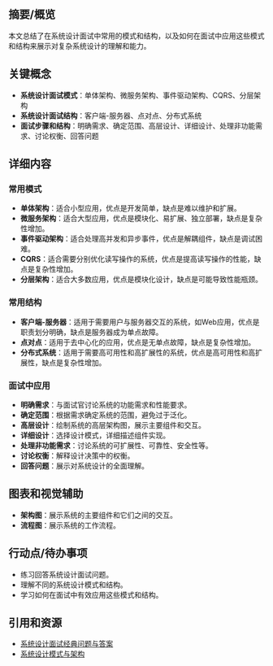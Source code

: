 
## 摘要/概览
本文总结了在系统设计面试中常用的模式和结构，以及如何在面试中应用这些模式和结构来展示对复杂系统设计的理解和能力。

## 关键概念
- **系统设计面试模式**：单体架构、微服务架构、事件驱动架构、CQRS、分层架构
- **系统设计面试结构**：客户端-服务器、点对点、分布式系统
- **面试步骤和结构**：明确需求、确定范围、高层设计、详细设计、处理非功能需求、讨论权衡、回答问题

## 详细内容
### 常用模式
- **单体架构**：适合小型应用，优点是开发简单，缺点是难以维护和扩展。
- **微服务架构**：适合大型应用，优点是模块化、易扩展、独立部署，缺点是复杂性增加。
- **事件驱动架构**：适合处理高并发和异步事件，优点是解耦组件，缺点是调试困难。
- **CQRS**：适合需要分别优化读写操作的系统，优点是提高读写操作的性能，缺点是复杂性增加。
- **分层架构**：适合大多数应用，优点是模块化设计，缺点是可能导致性能瓶颈。

### 常用结构
- **客户端-服务器**：适用于需要用户与服务器交互的系统，如Web应用，优点是职责划分明确，缺点是服务器成为单点故障。
- **点对点**：适用于去中心化的应用，优点是无单点故障，缺点是复杂性增加。
- **分布式系统**：适用于需要高可用性和高扩展性的系统，优点是高可用性和高扩展性，缺点是复杂性增加。

### 面试中应用
- **明确需求**：与面试官讨论系统的功能需求和性能要求。
- **确定范围**：根据需求确定系统的范围，避免过于泛化。
- **高层设计**：绘制系统的高层架构图，展示主要组件和交互。
- **详细设计**：选择设计模式，详细描述组件实现。
- **处理非功能需求**：讨论系统的可扩展性、可靠性、安全性等。
- **讨论权衡**：解释设计决策中的权衡。
- **回答问题**：展示对系统设计的全面理解。

## 图表和视觉辅助
- **架构图**：展示系统的主要组件和它们之间的交互。
- **流程图**：展示系统的工作流程。

## 行动点/待办事项
- 练习回答系统设计面试问题。
- 理解不同的系统设计模式和结构。
- 学习如何在面试中有效应用这些模式和结构。

## 引用和资源
- [系统设计面试经典问题与答案](https://example.com/system-design-interview-questions)
- [系统设计模式与架构](https://example.com/system-design-patterns-architecture)
